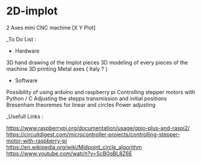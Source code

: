 # 2D-implot
2 Axes mini CNC machine [X Y Plot]



_To Do List :

- Hardware

3D hand drawing of the Implot pieces
3D modeling of every pieces of the machine
3D printing
Metal axes ( Italy ? )

- Software

Possibility of using arduino and raspberry pi
Controlling stepper motors with Python / C
Adjusting the stepps transmission and initial positions 
Bresenham theoremes for linear and circles
Power adjusting


_Usefull Links : 

https://www.raspberrypi.org/documentation/usage/gpio-plus-and-raspi2/
https://circuitdigest.com/microcontroller-projects/controlling-stepper-motor-with-raspberry-pi
https://en.wikipedia.org/wiki/Midpoint_circle_algorithm
https://www.youtube.com/watch?v=ScB0qBL8Z6E



